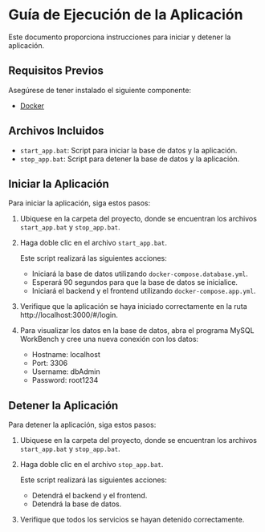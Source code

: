 # Guía de Ejecución de la Aplicación

Este documento proporciona instrucciones para iniciar y detener la aplicación.

## Requisitos Previos

Asegúrese de tener instalado el siguiente componente:
- [Docker](https://www.docker.com/get-started)

## Archivos Incluidos

- `start_app.bat`: Script para iniciar la base de datos y la aplicación.
- `stop_app.bat`: Script para detener la base de datos y la aplicación.

## Iniciar la Aplicación

Para iniciar la aplicación, siga estos pasos:

1. Ubiquese en la carpeta del proyecto, donde se encuentran los archivos `start_app.bat` y `stop_app.bat`.
2. Haga doble clic en el archivo `start_app.bat`.

   Este script realizará las siguientes acciones:
   - Iniciará la base de datos utilizando `docker-compose.database.yml`.
   - Esperará 90 segundos para que la base de datos se inicialice.
   - Iniciará el backend y el frontend utilizando `docker-compose.app.yml`.

3. Verifique que la aplicación se haya iniciado correctamente en la ruta http://localhost:3000/#/login.

4. Para visualizar los datos en la base de datos, abra el programa MySQL WorkBench y cree una nueva conexión con los datos:
   - Hostname: localhost
   - Port: 3306
   - Username: dbAdmin
   - Password: root1234

## Detener la Aplicación

Para detener la aplicación, siga estos pasos:

1. Ubiquese en la carpeta del proyecto, donde se encuentran los archivos `start_app.bat` y `stop_app.bat`.
2. Haga doble clic en el archivo `stop_app.bat`.

   Este script realizará las siguientes acciones:
   - Detendrá el backend y el frontend.
   - Detendrá la base de datos.

3. Verifique que todos los servicios se hayan detenido correctamente.
